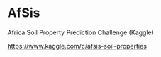 # AfSis
Africa Soil Property Prediction Challenge (Kaggle)

https://www.kaggle.com/c/afsis-soil-properties

